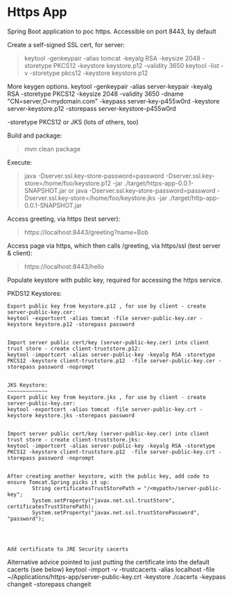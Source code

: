 # Https App
Spring Boot application to poc https. Accessible on port 8443, by default

Create a self-signed SSL cert, for server:
> keytool -genkeypair -alias tomcat -keyalg RSA -keysize 2048 -storetype PKCS12 -keystore keystore.p12 -validity 3650
> keytool -list -v -storetype pkcs12 -keystore keystore.p12


More keygen options.
keytool -genkeypair
        -alias server-keypair
        -keyalg RSA
        -storetype PKCS12
        -keysize 2048
        -validity 3650
        -dname "CN=server,O=mydomain.com"
        -keypass server-key-p455w0rd
        -keystore server-keystore.p12
        -storepass server-keystore-p455w0rd

-storetype PKCS12 or JKS (lots of others, too)

Build and package:
> mvn clean package


Execute:
> java -Dserver.ssl.key-store-password=password -Dserver.ssl.key-store=/home/foo/keystore.p12 -jar ./target/https-app-0.0.1-SNAPSHOT.jar
or
> java -Dserver.ssl.key-store-password=password -Dserver.ssl.key-store=/home/foo/keystore.jks -jar ./target/http-app-0.0.1-SNAPSHOT.jar


Access greeting, via https (test server):
> https://localhost:8443/greeting?name=Bob

Access page via https, which then calls /greeting, via https/ssl (test server & client):
> https://localhost:8443/hello




Populate keystore with public key, required for accessing the https service.

PKDS12 Keystores:
~~~~~~~~~~~~~~~~~
Export public key from keystore.p12 , for use by client - create server-public-key.cer:
keytool -exportcert -alias tomcat -file server-public-key.cer -keystore keystore.p12 -storepass password


Import server public cert/key (server-public-key.cer) into client trust store - create client-truststore.p12:
keytool -importcert -alias server-public-key -keyalg RSA -storetype PKCS12 -keystore client-truststore.p12  -file server-public-key.cer -storepass password -noprompt


JKS Keystore:
~~~~~~~~~~~~~
Export public key from keystore.jks , for use by client - create server-public-key.cer:
keytool -exportcert -alias tomcat -file server-public-key.crt -keystore keystore.jks -storepass password


Import server public cert/key (server-public-key.cer) into client trust store - create client-truststore.jks:
keytool -importcert -alias server-public-key -keyalg RSA -storetype PKCS12 -keystore client-truststore.p12  -file server-public-key.crt -storepass password -noprompt


After creating another keystore, with the public key, add code to ensure Tomcat.Spring picks it up:
        String certificatesTrustStorePath = "/<mypath>/server-public-key";
        System.setProperty("javax.net.ssl.trustStore", certificatesTrustStorePath);
        System.setProperty("javax.net.ssl.trustStorePassword", "password");




Add certificate to JRE Security cacerts
~~~~~~~~~~~~~~~~~~~~~~~~~~~~~~~~~~~~~~~
Alternative advice pointed to just putting the certificate into the default cacerts (see below)
keytool -import -v -trustcacerts -alias localhost -file ~/Applications/https-app/server-public-key.crt -keystore ./cacerts -keypass changeit -storepass changeit

